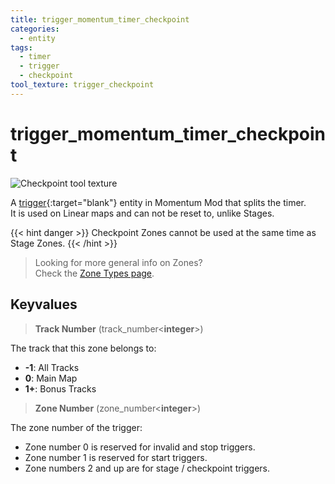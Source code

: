 ```yaml
---
title: trigger_momentum_timer_checkpoint
categories:
  - entity
tags:
  - timer
  - trigger
  - checkpoint
tool_texture: trigger_checkpoint
---
```


# trigger_momentum_timer_checkpoint

![Checkpoint tool texture](/images/trigger_momentum_timer_checkpoint/checkpoint.jpg)

A [trigger](https://developer.valvesoftware.com/wiki/Triggers){:target="blank"} entity in Momentum Mod that splits the timer.  
It is used on Linear maps and can not be reset to, unlike Stages.

{{< hint danger >}}
Checkpoint Zones cannot be used at the same time as Stage Zones.
{{< /hint >}}

> Looking for more general info on Zones?  
> Check the [Zone Types page](/guide/zone-types/).

## Keyvalues

> **Track Number** (track_number&lt;**integer**&gt;)

The track that this zone belongs to:

- **-1**: All Tracks
- **0**: Main Map
- **1+**: Bonus Tracks

> **Zone Number** (zone_number&lt;**integer**&gt;)

The zone number of the trigger:

- Zone number 0 is reserved for invalid and stop triggers.
- Zone number 1 is reserved for start triggers.
- Zone numbers 2 and up are for stage / checkpoint triggers.
